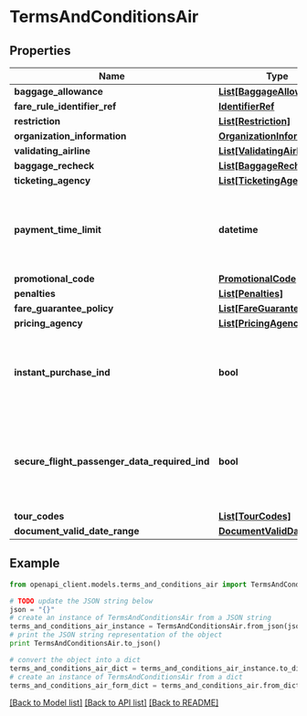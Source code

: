 # TermsAndConditionsAir


## Properties
Name | Type | Description | Notes
------------ | ------------- | ------------- | -------------
**baggage_allowance** | [**List[BaggageAllowance]**](BaggageAllowance.md) |  | [optional] 
**fare_rule_identifier_ref** | [**IdentifierRef**](IdentifierRef.md) |  | [optional] 
**restriction** | [**List[Restriction]**](Restriction.md) |  | [optional] 
**organization_information** | [**OrganizationInformation**](OrganizationInformation.md) |  | [optional] 
**validating_airline** | [**List[ValidatingAirline]**](ValidatingAirline.md) |  | [optional] 
**baggage_recheck** | [**List[BaggageRecheck]**](BaggageRecheck.md) |  | [optional] 
**ticketing_agency** | [**List[TicketingAgency]**](TicketingAgency.md) |  | [optional] 
**payment_time_limit** | **datetime** | The date and time by which the Offer must be paid for once the Reservation is completed | [optional] 
**promotional_code** | [**PromotionalCode**](PromotionalCode.md) |  | [optional] 
**penalties** | [**List[Penalties]**](Penalties.md) |  | [optional] 
**fare_guarantee_policy** | [**List[FareGuaranteePolicy]**](FareGuaranteePolicy.md) |  | [optional] 
**pricing_agency** | [**List[PricingAgency]**](PricingAgency.md) |  | [optional] 
**instant_purchase_ind** | **bool** | If true the Offer/Offering must be paid for at the same time as creating the Reservation | [optional] 
**secure_flight_passenger_data_required_ind** | **bool** | If true, Secure Flight Passenger Data must be input for all Travelers to complete the Reservation | [optional] 
**tour_codes** | [**List[TourCodes]**](TourCodes.md) |  | [optional] 
**document_valid_date_range** | [**DocumentValidDateRange**](DocumentValidDateRange.md) |  | [optional] 

## Example

```python
from openapi_client.models.terms_and_conditions_air import TermsAndConditionsAir

# TODO update the JSON string below
json = "{}"
# create an instance of TermsAndConditionsAir from a JSON string
terms_and_conditions_air_instance = TermsAndConditionsAir.from_json(json)
# print the JSON string representation of the object
print TermsAndConditionsAir.to_json()

# convert the object into a dict
terms_and_conditions_air_dict = terms_and_conditions_air_instance.to_dict()
# create an instance of TermsAndConditionsAir from a dict
terms_and_conditions_air_form_dict = terms_and_conditions_air.from_dict(terms_and_conditions_air_dict)
```
[[Back to Model list]](../README.md#documentation-for-models) [[Back to API list]](../README.md#documentation-for-api-endpoints) [[Back to README]](../README.md)


